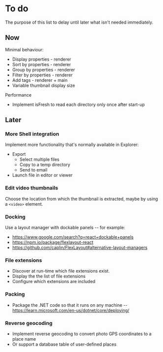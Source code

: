# To do

The purpose of this list to delay until later what isn't needed immediately.

## Now

Minimal behaviour:

- Display properties - renderer
- Sort by properties - renderer
- Group by properties - renderer
- Filter by properties - renderer
- Add tags - renderer + main
- Variable thumbnail display size

Performance

- Implement isFresh to read each directory only once after start-up

## Later

### More Shell integration

Implement more functionality that's normally available in Explorer:

- Export
  - Select multiple files
  - Copy to a temp directory
  - Send to email
- Launch file in editor or viewer

### Edit video thumbnails

Choose the location from which the thumbnail is extracted, maybe by using a `<video>` element.

### Docking

Use a layout manager with dockable panels -- for example:

- https://www.google.com/search?q=react+dockable+panels
- https://npm.io/package/flexlayout-react
- https://github.com/caplin/FlexLayout#alternative-layout-managers

### File extensions

- Discover at run-time which file extensions exist.
- Display the the list of file extensions
- Configure which extensions are included

### Packing

- Package the .NET code so that it runs on any machine -- https://learn.microsoft.com/en-us/dotnet/core/deploying/

### Reverse geocoding

- Implement reverse geocoding to convert photo GPS coordinates to a place name
- Or support a database table of user-defined places
